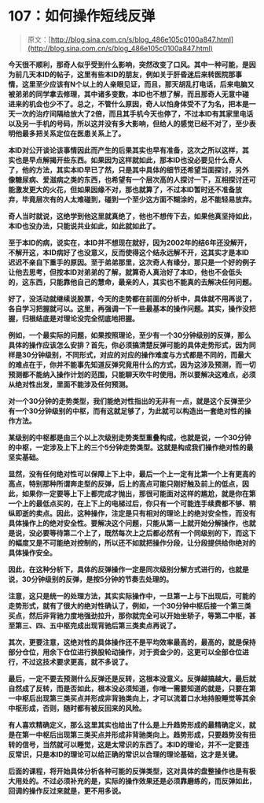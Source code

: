# 107：如何操作短线反弹

> 原文：[http://blog.sina.com.cn/s/blog_486e105c0100a847.html](http://blog.sina.com.cn/s/blog_486e105c0100a847.html)

**今天很不顺利，那奇人似乎受到什么影响，突然改变了口风。其中一种可能，是因为前几天本ID的帖子，这里有些本ID的朋友，例如关于肝昏迷后来转医院那事情，这里至少应该有N个以上的人亲眼见证，而且，那天胡乱打电话，后来电脑又被弟弟的同学拿去修理，其中诸多变数，本ID也不想了解，而且那奇人无意中碰进来的机会也少不了。总之，不管什么原因，奇人以怕身体受不了为名，把本是一天一次的治疗间隔给放大了2倍，而且其手机今天也停了，不过本ID有其家里电话以及另一手机的号码，所以这并没有多大影响，但给人的感觉已经不对了，至少表明他最多把关系定位在医患关系上了。**



**本ID对公开谈论该事情因此而产生的后果其实也早有准备，这次之所以这样，其实也是早点解揭开些东西。如果因为这样就如此，那本ID也没必要见什么奇人了，他的方法，其实本ID早已了然，只是其中具体的细节还希望当面探讨，另外像糖尿病、爱滋病之类的东西，也希望有一个层次高的人探讨一下，互相探讨还可能激发更大的火花，但如果因缘不对，那也就算了，不过本ID暂时还不准备放弃，毕竟层次有的人太难碰到，碰到一个至少这方面不糊涂的，总不能轻易放弃。**



**奇人当时就说，这绝学到他这里就真绝了，他也不想传下去，如果他真坚持如此，本ID也没办法，只能说共业如此，如此就如此了。**



**至于本ID的病，说实在，本ID并不想现在就好，因为2002年的结6年还没解开，不解开这，本ID病好了也没意义，反而使得这个结永远解不开，这其实才是本ID迟迟不亲自下重手的原因。至于弟弟那里，这次奇人有缘分，那只是一个好的例子让他去思考，但按本ID对弟弟的了解，就算奇人真治好了本ID，他也不会低头的，这东西，只能靠他自己的慧命，最亲的人，其实也不能真的去解决任何问题。**



**好了，没活动就继续说股票，今天的走势都在前面的分析中，具体就不用再说了，各自学习把握就可以。这里，再强调一下一些最基本的操作问题。其实，操作没把握，归根结底是对理论没完全彻底地把握。**



**例如，一个最实际的问题，如果按照理论，至少有一个30分钟级别的反弹，那么具体的操作应该怎么安排？首先，你必须搞清楚反弹可能的具体走势形式，因为同样是30分钟级别，不同形式，对应的对应的操作难度与方式都是不同的，而最大的难点在于，你并不能事先知道反弹究竟用什么的方式，因为这涉及预测，而一切预测都不能纳入操作计划的范围，只能聊天吹牛时使用。所以要解决这难点，必须从绝对性出发，里面不能涉及任何预测。**



**对一个30分钟的走势类型，我们能绝对性指出的无非有一点，就是这个反弹至少有一个30分钟级别的中枢，而有这就足够了，为此就可以构造出一套绝对性的操作方法。**



**某级别的中枢都是由三个以上次级别走势类型重叠构成，也就是说，一个30分钟的中枢，一定涉及上下上的三个5分钟走势类型。这就是构成我们操作绝对性的最坚实基础。**



**显然，没有任何绝对性可以保障上下上中，最后一个上一定有比第一个上有更高的高点，特别那种所谓奔走型的反弹，后上的高点可能只刚好触及前上的低点，因此，如果你一定要等上下上都完成才抛出，那很可能面对这样的尴尬，就是你在第一个上的最低点买的，在上下上的电梯过后，你只有一个可能连手续费都不够、稍纵即逝的卖点。因此，这种操作，注定是只有相对的理论上的绝对安全性，而没有具体操作上的绝对安全性。要解决这个问题，只能从第一上就开始分解操作，也就是说，没必要等待第二个上了，既然每次上之后都必然有一个同级别的下，而这下的幅度又是不可能绝对控制的，所以还不如就把操作分段，让分段提供给你绝对的具体操作安全。**



**因此，在这种分析下，具体的反弹操作一定是同次级别分解方式进行的，也就是说，30分钟级别的反弹，是按5分钟的节奏去处理的。**



**注意，这只是统一的处理方法，其实实际操作中，一旦第一上与下出现后，可能的走势形式，就有了很大的绝对性确认了，例如，一个30分钟中枢后接一个第三类买点，然后非背驰力度地强劲拉升，那你就完全可以开始坐轿子，等第二中枢，甚至第三、四、五中枢完成出现背驰后第三类卖点再说了。**



**其次，更要注意，这绝对性的具体操作还不是平均效率最高的，最高的，就是保持部分仓位，用余下仓位进行换股轮动操作，对于资金少的，这更可以全部仓位进行，不过这技术要求更高，就不多说了。**



**最后，一定不要去预测什么反弹还是反转，这根本没意义。反弹越搞越大，最后就自然成了反转，而是否如此，根本没必须知道，你唯一需要知道的就是，只要在第一中枢后出现第三类买点并形成非背驰类向上，才可以流着口水地持股睡觉等其余中枢形成，否则，随时都有被反回来的风险。**



**有人喜欢精确定义，那么这里其实也给出了什么是上升趋势形成的最精确定义，就是在第一中枢后出现第三类买点并形成非背驰类向上。趋势形成，只要趋势没有扭转的信号，当然就可以睡觉，这是太常识的东西了。本ID的理论，并不一定要违反常识，只是本ID的理论可以给正确的常识以合理的理论基础，这才是关键。**



**后面的课程，将开始具体分析各种可能的反弹类型，这对具体的盘整操作也是有极大用处的。不过必须补充的是，实际的操作效果还是必须靠磨练的，而反弹如此，回调的操作反过来就是，更不用多说。**